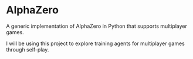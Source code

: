 AlphaZero
=========

A generic implementation of AlphaZero in Python that supports multiplayer games.

I will be using this project to explore training agents for multiplayer games through self-play.
